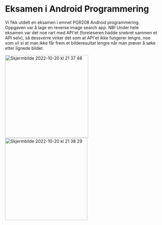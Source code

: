 # Eksamen i Android Programmering

Vi fikk utdelt en eksamen i emnet PGR208 Android programmering. Oppgaven var å lage en reverse image search app. 
NB! Under hele eksamen var det noe rart med API'et (foreleseren hadde snekret sammen et API selv), så dessverre virker det som at API'et ikke fungerer lengre,
noe som vil si at man ikke får frem et bilderesultat lengre når man prøver å søke etter lignede bilder. 

<img width="274" alt="Skjermbilde 2022-10-20 kl  21 37 48" src="https://user-images.githubusercontent.com/59847851/197043442-1e0dafb5-c8cd-4ba1-a101-5139fd916c2f.png"> <img width="271" alt="Skjermbilde 2022-10-20 kl  21 38 29" src="https://user-images.githubusercontent.com/59847851/197043538-82bab25d-5ebd-46f9-bfb4-01ab8f0a93f3.png">


